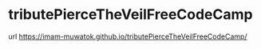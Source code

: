 # tributePierceTheVeilFreeCodeCamp

url  https://imam-muwatok.github.io/tributePierceTheVeilFreeCodeCamp/
